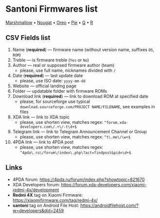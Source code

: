 # Santoni Firmwares list

[Marshmallow](santoni-m.csv) • [Nougat]() • [Oreo]() • [Pie](santoni-p.csv) • [Q](santoni-q.csv) • [R]()

## CSV Fields list
1. Name (**required**) — firmware name (without version name, suffixes `OS`, `ROM`)
1. Treble — is firmware treble (`Yes` or `No`)
1. Author — real or supposed firmware author (team)
   * please, use full name, nicknames divided with `/`
1. Date (**required**) — last update date
   * please, use ISO date: `yyyy-mm-dd`
1. Website — official landing page
1. Folder — updatable folder with firmware ROMs
1. Download link (**required**) — link to download ROM at specified date
   * please, for sourceforge use typical `download.sourceforge.com/PROJECT NAME/FILENAME`, see examples in files
1. XDA link — link to XDA topic
   * please, use shorten view, matches regex: `^forum.xda-developers.com\/.+\/-t\d+$`
1. Telegram link — link to Telegram Announcement Channel or Group
   * please, use shorten view, matches regex: `^t\.me\/\w+$`
1. 4PDA link — link to 4PDA post
   * please, use shorten view, matches regex: `^4pda\.ru\/forum\/index\.php\?act=findpost&pid=\d+$`

## Links
* 4PDA forum: https://4pda.ru/forum/index.php?showtopic=821670
* XDA Developers forum: https://forum.xda-developers.com/xiaomi-redmi-4x/development
* **Redmi 4X** tag on Xiaomi Firmware: https://xiaomifirmware.com/tag/redmi-4x/
* **santoni** tag on Android File Host: https://androidfilehost.com/?w=developers&did=2459